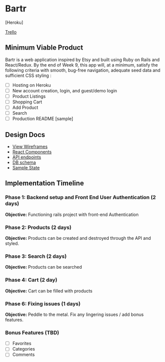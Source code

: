 # Bartr

[Heroku]

[Trello][trello]

[trello]: https://trello.com/b/F9l46E8o/bartr

## Minimum Viable Product

Bartr is a web application inspired by Etsy and built using Ruby on Rails and React/Redux.  By the end of Week 9, this app will, at a minimum, satisfy the following criteria with smooth, bug-free navigation, adequate seed data and sufficient CSS styling :
- [ ] Hosting on Heroku
- [ ] New account creation, login, and guest/demo login
- [ ] Product Listings
- [ ] Shopping Cart
- [ ] Add Product
- [ ] Search
- [ ] Production README [sample]

## Design Docs
* [View Wireframes][wireframes]
* [React Components][components]
* [API endpoints][api-endpoints]
* [DB schema][schema]
* [Sample State][sample-state]

[wireframes]: wireframes
[components]: component-hierarchy.md
[sample-state]: sample-state.md
[api-endpoints]: api-endpoints.md
[schema]: schema.md

## Implementation Timeline

### Phase 1: Backend setup and Front End User Authentication (2 days)
**Objective:** Functioning rails project with front-end Authentication

### Phase 2: Products (2 days)

**Objective:** Products can be created and destroyed through
the API and styled.

### Phase 3: Search (2 days)

**Objective:** Products can be searched

### Phase 4: Cart (2 day)

**Objective:** Cart can be filled with products

### Phase 6: Fixing issues (1 days)

**Objective:**  Peddle to the metal. Fix any lingering issues / add bonus features.



### Bonus Features (TBD)
- [ ] Favorites
- [ ] Categories
- [ ] Comments
